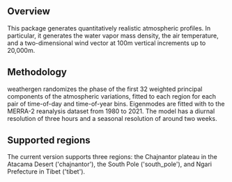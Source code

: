 ## Overview

This package generates quantitatively realistic atmospheric profiles. In particular, it generates the water vapor mass density, 
the air temperature, and a two-dimensional wind vector at 100m vertical increments up to 20,000m.

## Methodology

weathergen randomizes the phase of the first 32 weighted principal components of the atmospheric variations, fitted to each region for each pair of time-of-day 
and time-of-year bins. Eigenmodes are fitted with to the MERRA-2 reanalysis dataset from 1980 to 2021. The model has a diurnal resolution of three hours 
and a seasonal resolution of around two weeks. 

## Supported regions

The current version supports three regions: the Chajnantor plateau in the Atacama Desert ('chajnantor'), the South Pole ('south_pole'), and Ngari Prefecture in Tibet ('tibet'). 

